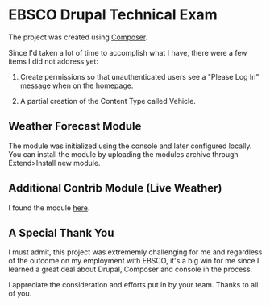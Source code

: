 # EBSCO Drupal Technical Exam

The project was created using [Composer](https://getcomposer.org/). 

Since I'd taken a lot of time to accomplish what I have, there were a few items I did not address yet:

1. Create permissions so that unauthenticated users see a "Please Log In" message when on the homepage.

2. A partial creation of the Content Type called Vehicle.

## Weather Forecast Module

The module was initialized using the console and later configured locally. You can install the module by uploading the modules archive through Extend>Install new module.

## Additional Contrib Module (Live Weather)

I found the module [here](https://ftp.drupal.org/files/projects/live_weather-8.x-2.5.zip). 

## A Special Thank You

I must admit, this project was extrememly challenging for me and regardless of the outcome on my employment with EBSCO, it's a big win for me since I learned a great deal about Drupal, Composer and console in the process.

I appreciate the consideration and efforts put in by your team. Thanks to all of you. 





```
